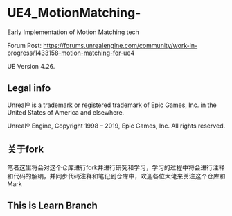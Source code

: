 # UE4_MotionMatching-
Early Implementation of Motion Matching tech

Forum Post: https://forums.unrealengine.com/community/work-in-progress/1433158-motion-matching-for-ue4

UE Version 4.26.

Legal info
----------

Unreal® is a trademark or registered trademark of Epic Games, Inc. in the United States of America and elsewhere.

Unreal® Engine, Copyright 1998 – 2019, Epic Games, Inc. All rights reserved.

## 关于fork

笔者这里将会对这个仓库进行fork并进行研究和学习，学习的过程中将会进行注释和代码的解耦，并同步代码注释和笔记到仓库中，欢迎各位大佬来关注这个仓库和Mark

## This is Learn Branch
